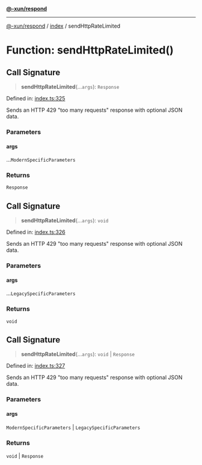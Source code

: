 [**@-xun/respond**](../../README.md)

***

[@-xun/respond](../../README.md) / [index](../README.md) / sendHttpRateLimited

# Function: sendHttpRateLimited()

## Call Signature

> **sendHttpRateLimited**(...`args`): `Response`

Defined in: [index.ts:325](https://github.com/Xunnamius/api-utils/blob/2999e4472bea4c5a8ecd8f7c7fbf77e6b4bc26db/packages/respond/src/index.ts#L325)

Sends an HTTP 429 "too many requests" response with optional JSON data.

### Parameters

#### args

...`ModernSpecificParameters`

### Returns

`Response`

## Call Signature

> **sendHttpRateLimited**(...`args`): `void`

Defined in: [index.ts:326](https://github.com/Xunnamius/api-utils/blob/2999e4472bea4c5a8ecd8f7c7fbf77e6b4bc26db/packages/respond/src/index.ts#L326)

Sends an HTTP 429 "too many requests" response with optional JSON data.

### Parameters

#### args

...`LegacySpecificParameters`

### Returns

`void`

## Call Signature

> **sendHttpRateLimited**(...`args`): `void` \| `Response`

Defined in: [index.ts:327](https://github.com/Xunnamius/api-utils/blob/2999e4472bea4c5a8ecd8f7c7fbf77e6b4bc26db/packages/respond/src/index.ts#L327)

Sends an HTTP 429 "too many requests" response with optional JSON data.

### Parameters

#### args

`ModernSpecificParameters` | `LegacySpecificParameters`

### Returns

`void` \| `Response`
